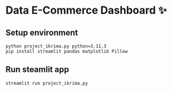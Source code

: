 # Data E-Commerce Dashboard ✨

## Setup environment
```
python project_ikrima.py python=3.11.3
pip install streamlit pandas matplotlib Pillow
```

## Run steamlit app
```
streamlit run project_ikrima.py
```
